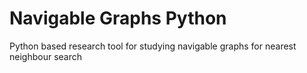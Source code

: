 # Navigable Graphs Python
Python based research tool for studying navigable graphs for nearest neighbour search
